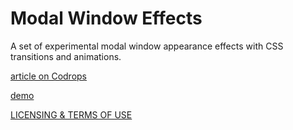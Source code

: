 
Modal Window Effects
=========
A set of experimental modal window appearance effects with CSS transitions and animations. 

[article on Codrops](http://tympanus.net/codrops/?p=15313)

[demo](http://tympanus.net/Development/ModalWindowEffects/)

[LICENSING & TERMS OF USE](http://tympanus.net/codrops/licensing/)